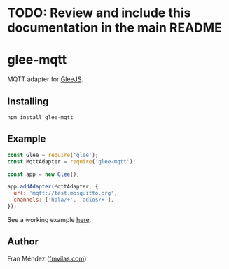 # TODO: Review and include this documentation in the main README

# glee-mqtt

MQTT adapter for [GleeJS](https://github.com/fmvilas/glee).

## Installing

```
npm install glee-mqtt
```

## Example

```js
const Glee = require('glee');
const MqttAdapter = require('glee-mqtt');

const app = new Glee();

app.addAdapter(MqttAdapter, {
  url: 'mqtt://test.mosquitto.org',
  channels: ['hola/+', 'adios/+'],
});
```

See a working example [here](./example/index.js).

## Author

Fran Méndez ([fmvilas.com](https://fmvilas.com))
